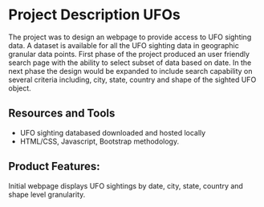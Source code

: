 # Project Description UFOs 
The project was to design an webpage to provide access to UFO sighting data. A dataset is available for all the UFO sighting data in geographic granular data points. 
First phase of the project produced an user friendly search page with the ability to select subset of data based on date. 
In the next phase the design would be expanded to include search capability on several criteria including, city, state, country and shape of the sighted UFO object.

## Resources and Tools
* UFO sighting databased downloaded and hosted locally
* HTML/CSS, Javascript, Bootstrap methodology.

## Product Features:
Initial webpage displays UFO sightings by date, city, state, country and shape level granularity.
